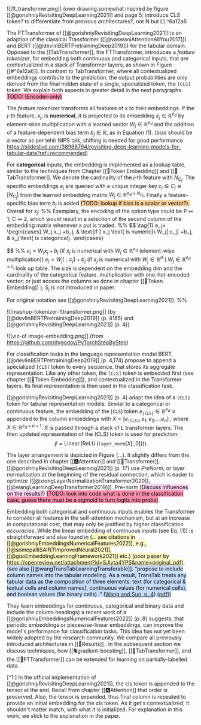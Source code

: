 ![[ft_transformer.png]]
(own drawing somewhat inspired by figure [[@gorishniyRevisitingDeepLearning2021]] and page 5; introduce CLS token? to differentiate from previous architectures?, not N but L) ^6a12a6

The FTTransformer of [[@gorishniyRevisitingDeepLearning2021]] is an adaption of the classical Transformer ([[@vaswaniAttentionAllYou2017]]) and BERT ([[@devlinBERTPretrainingDeep2019]]) for the tabular domain. Opposed to the [[TabTransformer]], the FTTransformer, introduces a  *feature tokenizer*, for embedding both continuous and categorical inputs, that are contextualized in a stack of Transformer layers, as shown in Figure [[#^6a12a6]].  In contrast to TabTransformer, where all contextualized embeddings contribute to the prediction, the output probabilities are only derived from the final hidden state of a single, specialized token, the $\texttt{[CLS]}$ token. We explain both aspects in greater detail in the next paragraphs. <mark style="background: #FF5582A6;">TODO: (Encoder-only)</mark>

The *feature tokenizer* transforms all features of $x$ to their embeddings. If the $j$-th feature, $x_j$, is **numerical**, it is projected to its embedding $e_j \in \mathbb{R}^{e_d}$ by element-wise multiplication with a learned vector $W_j \in \mathbb{R}^{e_d}$ and the addition of a feature-dependent bias term $b_j \in \mathbb{R}$, as in Equation (1). (bias should be a vector as per tehir NIPS talk, shifting is needed for good performance https://slideslive.com/38968794/revisiting-deep-learning-models-for-tabular-data?ref=recommended)

For **categorical** inputs, the embedding is implemented as a lookup table, similar to the techniques from Chapter [[🛌Token Embedding]] and [[🤖TabTransformer]]. We denote the cardinality of the $j$-th feature with $N_{C_j}$. The specific embeddings $e_j$ are queried with a unique integer key $c_j \in C_j \cong\left[N_{\mathrm{C_j}}\right]$ from the learned embedding matrix $W_j \in \mathbb{R}^{e_d \times N_{C_j}}$. Finally a feature-specific bias term $b_j$ is added <mark style="background: #FFB86CA6;">(TODO: lookup if bias is a scalar or vector?).</mark>  Overall for $x_j$:
%%
Exemplary, the encoding of the option type could be  $\text{P}\mapsto 1$; $\text{C}\mapsto 2$, which would result in a selection of the second column of the embedding matrix whenever a put is traded. 
%%
$$
\tag{1}
e_j= 
\begin{cases}
    W_j x_j +b_j, & \text{if } x_j \text{ is numeric}\\
    W_j[:c_j] +b_j,              & x_j \text{ is categorical}.
\end{cases}

$$
%%
$e_j = W_j x_j +b_j$ (if $x_j$ is numerical with $W_j \in \mathbb{R}^{e_d}$ (element-wise multiplication))
$e_j = W_j[:c_j] +b_j$ (if $x_j$ is numerical with $W_j \in \mathbb{R}^d$ ( $W_j \in \mathbb{R}^{e_d \times c_j}$ look up table. The size is dependent on the embedding dim and the cardinality of the categorical feature.  multiplication with one-hot-encoded vector; or just access the columns as done in chapter [[🛌Token Embedding]] ); $S_j$ is not introduced in paper. 

For original notation see [[@gorishniyRevisitingDeepLearning2021]].
%%

![[mashup-tokenizer-fttransformer.png]]
(by [[@devlinBERTPretrainingDeep2019]] (p. 4185) and [[@gorishniyRevisitingDeepLearning2021]] (p. 4))

![[viz-of image-embedding.png]]
(from https://github.com/dvgodoy/PyTorchStepByStep)

For classification tasks in the language representation model BERT, [[@devlinBERTPretrainingDeep2019]] (p. 4,174) propose to append a specialized $\texttt{[CLS]}$ token to every sequence, that stores its aggregate representation. Like any other token, the $\texttt{[CLS]}$ token is embedded first (see chapter [[🛌Token Embedding]]), and contextualized in the Transformer layers. Its final representation is then used in the classification task. 

[[@gorishniyRevisitingDeepLearning2021]] (p. 4) adapt the idea of a $\texttt{[CLS]}$ token for tabular representation models. Similar to a categorical or continuous feature, the embedding of the $[\texttt{CLS}]$ token $e_\texttt{[CLS]} \in \mathbb{R}^{e_d}$ is appended to the column embeddings with $X = \left[e_\texttt{[CLS]}, e_1, e_2, \ldots e_{n}\right]$ , where $X \in \mathbb{R}^{e_d \times n +1}$. $X$ is passed through a stack of $L$ transformer layers. The then updated representation of the (CLS) token is used for prediction:
$$
\hat{y}=\operatorname{Linear}\left(\operatorname{ReLU}\left(\texttt{layer\_norm}\left(X[:,0]\right)\right)\right).
$$

The layer arrangement is depicted in Figure (...). It slightly differs from the one described in chapter [[🅰️Attention]] and [[🤖Transformer]].  [[@gorishniyRevisitingDeepLearning2021]] (p. 17) use *PreNorm*, or layer normalization at the beginning of the residual connection, which is easier to optimize ([[@xiongLayerNormalizationTransformer2020]], [[@wangLearningDeepTransformer2019]]). Pre-norm <mark style="background: #FFB8EBA6;">(Discuss influences on the results?)</mark> <mark style="background: #FF5582A6;">(TODO: look into code what is done in the classification case, guess there must be a sigmoid to turn logits into probs)</mark> 

Embedding both categorical and continuous inputs enables the Transformer to consider all features in the self-attention mechanism, but at an increase in computational cost, that may only be justified by higher classification *accuracies*. While the linear embedding of continuous inputs (see Eq. (1)) is straightforward and also found in <mark style="background: #FFF3A3A6;">(... see citations in [[@gorishniyEmbeddingsNumericalFeatures2022]], e.g., [[@somepalliSAINTImprovedNeural2021]], [[@guoEmbeddingLearningFramework2021]] etc.)</mark> <mark style="background: #FFF3A3A6;">(poor paper by https://openreview.net/attachment?id=SJlyta4YPS&name=original_pdf)</mark>, <mark style="background: #ADCCFFA6;">(see also [[@wangTransTabLearningTransferable]]. 
“propose to include column names into the tabular modeling. As a result, TransTab treats any tabular data as the composition of three elements: text (for categorical & textual cells and column names), continuous values (for numerical cells), and boolean values (for binary cells) .” ([Wang and Sun, p. 4](zotero://select/library/items/38EXIFQ9)) ([pdf](zotero://open-pdf/library/items/C9P6BQ9N?page=4&annotation=2L6GMYKW)))</mark>

They learn embeddings for continuous, categorical and binary data and include the column headings) a recent work of a [[@gorishniyEmbeddingsNumericalFeatures2022]] (p. 8) suggests, that periodic embeddings or piecewise-linear embeddings, can improve the model's performance for classification tasks. This idea has not yet been widely adopted by the research community. We compare all previously introduced architectures in [[🏅Results]] . In the subsequent section we discuss techniques, how [[🐈gradient-boosting]], [[🤖TabTransformer]], and the [[🤖FTTransformer]] can be extended for learning on partially-labelled data.


[^1:] In the official implementation of [[@gorishniyRevisitingDeepLearning2021]], the cls token is appended to the tensor at the end. Recall from chapter [[🅰️Attention]] that order is preserved. Also, the tensor is expanded, thus final column is repeated to provide an initial embedding for the cls token. As it get's contextualized, it shouldn't matter match, with what it is initialized. For explanation in this work, we stick to the explanation in the paper. 